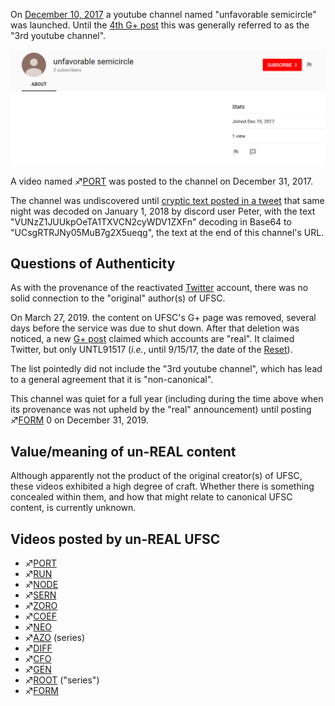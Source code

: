 On
[December 10, 2017](https://www.youtube.com/channel/UCsgRTRJNy05MuB7g2X5ueqg/about)
a youtube channel named "unfavorable semicircle" was launched. Until the
[4th G+ post](Google_Plus#G.2B_post_4 "wikilink") this was generally
referred to as the "3rd youtube channel".

![3rd\_yt\_channel\_join\_date.png](3rd_yt_channel_join_date.png
"3rd_yt_channel_join_date.png")

A video named ♐[PORT](PORT "wikilink") was posted to the channel on
December 31, 2017.

The channel was undiscovered until [cryptic text posted in a
tweet](NYE_tweet "wikilink") that same night was decoded on January 1,
2018 by discord user Peter, with the text
"VUNzZ1JUUkpOeTA1TXVCN2cyWDV1ZXFn" decoding in Base64 to
"UCsgRTRJNy05MuB7g2X5ueqg", the text at the end of this channel's URL.

## Questions of Authenticity

As with the provenance of the reactivated [Twitter](Twitter "wikilink")
account, there was no solid connection to the "original" author(s) of
UFSC.

On March 27, 2019. the content on UFSC's G+ page was removed, several
days before the service was due to shut down. After that deletion was
noticed, a new [G+ post](Google_Plus#G.2B_post_4 "wikilink") claimed
which accounts are "real". It claimed Twitter, but only UNTL91517
(*i.e.*, until 9/15/17, the date of the
[Reset](RESET_STRANGE_YD "wikilink")).

The list pointedly did not include the "3rd youtube channel", which has
lead to a general agreement that it is "non-canonical".

This channel was quiet for a full year (including during the time above
when its provenance was not upheld by the "real" announcement) until
posting ♐[FORM](FORM "wikilink") 0 on December 31, 2019.

## Value/meaning of un-REAL content

Although apparently not the product of the original creator(s) of UFSC,
these videos exhibited a high degree of craft. Whether there is
something concealed within them, and how that might relate to canonical
UFSC content, is currently unknown.

## Videos posted by un-REAL UFSC

  - ♐[PORT](PORT "wikilink")
  - ♐[RUN](RUN "wikilink")
  - ♐[NODE](NODE "wikilink")
  - ♐[SERN](SERN "wikilink")
  - ♐[ZORO](ZORO "wikilink")
  - ♐[COEF](COEF "wikilink")
  - ♐[NEO](NEO "wikilink")
  - ♐[AZO](AZO "wikilink") (series)
  - ♐[DIFF](DIFF "wikilink")
  - ♐[CFO](CFO "wikilink")
  - ♐[GEN](GEN "wikilink")
  - ♐[ROOT](ROOT "wikilink") ("series")
  - ♐[FORM](FORM "wikilink")
